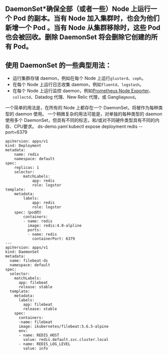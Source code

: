 ## DaemonSet*确保全部（或者一些）Node 上运行一个 Pod 的副本。当有 Node 加入集群时，也会为他们新增一个 Pod 。当有 Node 从集群移除时，这些 Pod 也会被回收。删除 DaemonSet 将会删除它创建的所有 Pod。

## 使用 DaemonSet 的一些典型用法：

*   运行集群存储 daemon，例如在每个 Node 上运行`glusterd`、`ceph`。
*   在每个 Node 上运行日志收集 daemon，例如`fluentd`、`logstash`。
*   在每个 Node 上运行监控 daemon，例如[Prometheus Node Exporter](https://github.com/prometheus/node_exporter)、`collectd`、Datadog 代理、New Relic 代理，或 Ganglia`gmond`。

一个简单的用法是，在所有的 Node 上都存在一个 DaemonSet，将被作为每种类型的 daemon 使用。 一个稍微复杂的用法可能是，对单独的每种类型的 daemon 使用多个 DaemonSet，但具有不同的标志，和/或对不同硬件类型具有不同的内存、CPU要求。
ds-demo.yaml
kubectl expose deployment redis --port=6379
```
apiVersion: apps/v1
kind: Deployment
metadata:
    name: redis
    namespace: default
spec:
    replicas: 1
    selector:
        matchLabels:
            app: redis
            role: logstor
template:
    metadata:
        labels:
            app: redis
            role: logstor
    spec:（pod的）
        containers:
        - name: redis
          image: redis:4.0-alpline
          ports:
          - name: redis
            containerPort: 6379
---
apiVersion: apps/v1
kind: DaemonSet
metadata:
  name: filebeat-ds
  namespace: default
spec:
  selector:
    matchLabels:
      app: filebeat
      release: stable
  template:
    metadata:
      labels:
        app: filebeat
        release: stable
    spec:
      containers:
      -name: filebeat
      image: ikubernetes/filebeat:5.6.5-alpine
      env:
      - name: REDIS_HOST
        value: redis.default.svc.cluster.local
      - name: REDIS_LOG_LEVEL
        value: info
```
